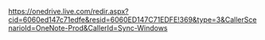 https://onedrive.live.com/redir.aspx?cid=6060ed147c71edfe&resid=6060ED147C71EDFE!369&type=3&CallerScenarioId=OneNote-Prod&CallerId=Sync-Windows
